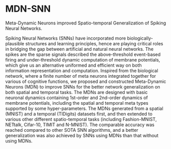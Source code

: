 # MDN-SNN
Meta-Dynamic Neurons improved Spatio-temporal Generalization of Spiking Neural Networks.

Spiking Neural Networks (SNNs) have incorporated more biologically-plausible structures and learning principles, hence are playing critical roles in bridging the gap between artificial and natural neural networks. The spikes are the sparse signals described the above-threshold event-based firing and under-threshold dynamic computation of membrane potentials, which give us an alternative uniformed and efficient way on both information representation and computation. Inspired from the biological network, where a finite number of meta neurons integrated together for various of cognitive functions, we proposed and constructed Meta-Dynamic Neurons (MDN) to improve SNNs for the better network generalization on both spatial and temporal tasks. The MDNs are designed with basic neuronal dynamics containing 1st-order and 2nd-order dynamics of membrane potentials, including the spatial and temporal meta types supported by some hyper-parameters. The MDNs generated from a spatial (MNIST) and a temporal (TIDigits) datasets first, and then extended to various other different spatio-temporal tasks (including Fashion-MNIST, NETtalk, Cifar-10, TIMIT and N-MNIST). The comparable accuracy was reached compared to other SOTA SNN algorithms, and a better generalization was also achieved by SNNs using MDNs than that without using MDNs.
